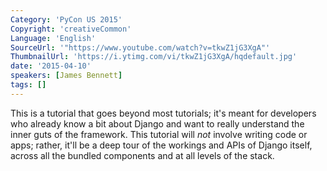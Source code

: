 ```yaml
---
Category: 'PyCon US 2015'
Copyright: 'creativeCommon'
Language: 'English'
SourceUrl: '"https://www.youtube.com/watch?v=tkwZ1jG3XgA"'
ThumbnailUrl: 'https://i.ytimg.com/vi/tkwZ1jG3XgA/hqdefault.jpg'
date: '2015-04-10'
speakers: [James Bennett]
tags: []
---
```

This is a tutorial that goes beyond most tutorials; it's meant for developers who already know a bit about Django and want to really understand the inner guts of the framework. This tutorial will *not* involve writing code or apps; rather, it'll be a deep tour of the workings and APIs of Django itself, across all the bundled components and at all levels of the stack.

